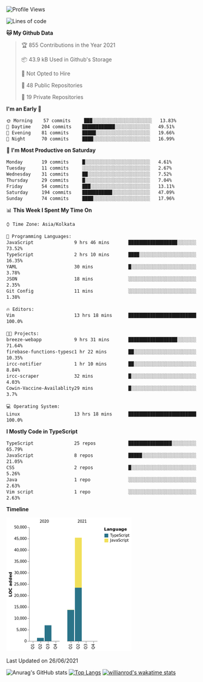 <!--START_SECTION:waka-->
![Profile Views](http://img.shields.io/badge/Profile%20Views-0-blue)

![Lines of code](https://img.shields.io/badge/From%20Hello%20World%20I%27ve%20Written-67523%20lines%20of%20code-blue)

**🐱 My Github Data** 

> 🏆 855 Contributions in the Year 2021
 > 
> 📦 43.9 kB Used in Github's Storage 
 > 
> 🚫 Not Opted to Hire
 > 
> 📜 48 Public Repositories 
 > 
> 🔑 19 Private Repositories  
 > 
**I'm an Early 🐤** 

```text
🌞 Morning    57 commits     ███░░░░░░░░░░░░░░░░░░░░░░   13.83% 
🌆 Daytime    204 commits    ████████████░░░░░░░░░░░░░   49.51% 
🌃 Evening    81 commits     █████░░░░░░░░░░░░░░░░░░░░   19.66% 
🌙 Night      70 commits     ████░░░░░░░░░░░░░░░░░░░░░   16.99%

```
📅 **I'm Most Productive on Saturday** 

```text
Monday       19 commits     █░░░░░░░░░░░░░░░░░░░░░░░░   4.61% 
Tuesday      11 commits     ░░░░░░░░░░░░░░░░░░░░░░░░░   2.67% 
Wednesday    31 commits     ██░░░░░░░░░░░░░░░░░░░░░░░   7.52% 
Thursday     29 commits     █░░░░░░░░░░░░░░░░░░░░░░░░   7.04% 
Friday       54 commits     ███░░░░░░░░░░░░░░░░░░░░░░   13.11% 
Saturday     194 commits    ███████████░░░░░░░░░░░░░░   47.09% 
Sunday       74 commits     ████░░░░░░░░░░░░░░░░░░░░░   17.96%

```


📊 **This Week I Spent My Time On** 

```text
⌚︎ Time Zone: Asia/Kolkata

💬 Programming Languages: 
JavaScript               9 hrs 46 mins       ██████████████████░░░░░░░   73.52% 
TypeScript               2 hrs 10 mins       ████░░░░░░░░░░░░░░░░░░░░░   16.35% 
YAML                     30 mins             █░░░░░░░░░░░░░░░░░░░░░░░░   3.78% 
JSON                     18 mins             ░░░░░░░░░░░░░░░░░░░░░░░░░   2.35% 
Git Config               11 mins             ░░░░░░░░░░░░░░░░░░░░░░░░░   1.38%

🔥 Editors: 
Vim                      13 hrs 18 mins      █████████████████████████   100.0%

🐱‍💻 Projects: 
breeze-webapp            9 hrs 31 mins       ██████████████████░░░░░░░   71.64% 
firebase-functions-typesc1 hr 22 mins        ██░░░░░░░░░░░░░░░░░░░░░░░   10.35% 
ircc-notifier            1 hr 10 mins        ██░░░░░░░░░░░░░░░░░░░░░░░   8.84% 
ircc-scraper             32 mins             █░░░░░░░░░░░░░░░░░░░░░░░░   4.03% 
Cowin-Vaccine-Availablity29 mins             █░░░░░░░░░░░░░░░░░░░░░░░░   3.7%

💻 Operating System: 
Linux                    13 hrs 18 mins      █████████████████████████   100.0%

```

**I Mostly Code in TypeScript** 

```text
TypeScript               25 repos            ████████████████░░░░░░░░░   65.79% 
JavaScript               8 repos             █████░░░░░░░░░░░░░░░░░░░░   21.05% 
CSS                      2 repos             █░░░░░░░░░░░░░░░░░░░░░░░░   5.26% 
Java                     1 repo              ░░░░░░░░░░░░░░░░░░░░░░░░░   2.63% 
Vim script               1 repo              ░░░░░░░░░░░░░░░░░░░░░░░░░   2.63%

```


**Timeline**

![Chart not found](https://raw.githubusercontent.com/wise-introvert/wise-introvert/master/charts/bar_graph.png) 


 Last Updated on 26/06/2021
<!--END_SECTION:waka-->
![Anurag's GitHub stats](https://github-readme-stats.vercel.app/api?username=wise-introvert&count_private=true&show_icons=true)
[![Top Langs](https://github-readme-stats.vercel.app/api/top-langs/?username=wise-introvert&langs_count=10)](https://github.com/anuraghazra/github-readme-stats)
[![willianrod's wakatime stats](https://github-readme-stats.vercel.app/api/wakatime?username=wiseintrovert)](https://github.com/anuraghazra/github-readme-stats)
